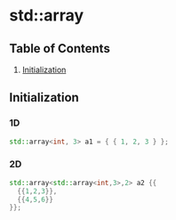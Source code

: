 # std::array

## Table of Contents
1. [Initialization](#initialization)

## Initialization
### 1D
```cpp
std::array<int, 3> a1 = { { 1, 2, 3 } };
```

### 2D
```cpp
std::array<std::array<int,3>,2> a2 {{
  {{1,2,3}},
  {{4,5,6}}
}};
```
